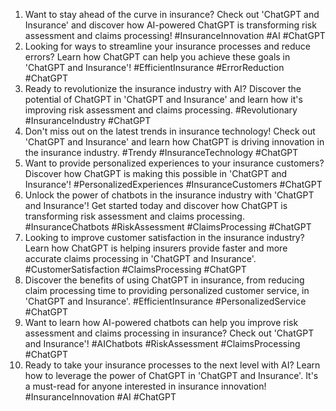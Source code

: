 1. Want to stay ahead of the curve in insurance? Check out 'ChatGPT and Insurance' and discover how AI-powered ChatGPT is transforming risk assessment and claims processing! #InsuranceInnovation #AI #ChatGPT
2. Looking for ways to streamline your insurance processes and reduce errors? Learn how ChatGPT can help you achieve these goals in 'ChatGPT and Insurance'! #EfficientInsurance #ErrorReduction #ChatGPT
3. Ready to revolutionize the insurance industry with AI? Discover the potential of ChatGPT in 'ChatGPT and Insurance' and learn how it's improving risk assessment and claims processing. #Revolutionary #InsuranceIndustry #ChatGPT
4. Don't miss out on the latest trends in insurance technology! Check out 'ChatGPT and Insurance' and learn how ChatGPT is driving innovation in the insurance industry. #Trendy #InsuranceTechnology #ChatGPT
5. Want to provide personalized experiences to your insurance customers? Discover how ChatGPT is making this possible in 'ChatGPT and Insurance'! #PersonalizedExperiences #InsuranceCustomers #ChatGPT
6. Unlock the power of chatbots in the insurance industry with 'ChatGPT and Insurance'! Get started today and discover how ChatGPT is transforming risk assessment and claims processing. #InsuranceChatbots #RiskAssessment #ClaimsProcessing #ChatGPT
7. Looking to improve customer satisfaction in the insurance industry? Learn how ChatGPT is helping insurers provide faster and more accurate claims processing in 'ChatGPT and Insurance'. #CustomerSatisfaction #ClaimsProcessing #ChatGPT
8. Discover the benefits of using ChatGPT in insurance, from reducing claim processing time to providing personalized customer service, in 'ChatGPT and Insurance'. #EfficientInsurance #PersonalizedService #ChatGPT
9. Want to learn how AI-powered chatbots can help you improve risk assessment and claims processing in insurance? Check out 'ChatGPT and Insurance'! #AIChatbots #RiskAssessment #ClaimsProcessing #ChatGPT
10. Ready to take your insurance processes to the next level with AI? Learn how to leverage the power of ChatGPT in 'ChatGPT and Insurance'. It's a must-read for anyone interested in insurance innovation! #InsuranceInnovation #AI #ChatGPT